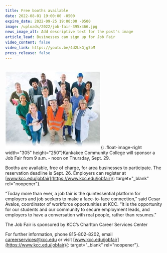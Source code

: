 ```yaml
---
title: Free booths available
date: 2022-08-01 19:00:00 -0500
expire_date: 2022-09-25 19:00:00 -0500
image: /uploads/2022/job-fair-395x466.jpg
news_image_alt: Add descriptive text for the post's image
article_lead: Businesses can sign up for Job Fair
video_content: false
video_link: https://youtu.be/4d2LkGjg5bM
press_release: false
---
```

<br>![](/uploads/2022/job-fair-250x305.jpg){: .float-image-right width="305" height="250"}Kankakee Community College will sponsor a Job Fair from 9 a.m. - noon on Thursday, Sept. 29.&nbsp;

Booths are available, free of charge, for area businesses to participate. The reservation deadline is Sept. 26. Employers can register at [www.kcc.edu/jobfair](https://www.kcc.edu/jobfair){: target="_blank" rel="noopener"}.

“Today more than ever, a job fair is the quintessential platform for employers and job seekers to make a face-to-face connection,” said Cesar Avalos, coordinator of workforce opportunities at KCC. “It is the opportunity for our students and our community to secure employment leads, and employers to have a conversation with real people, rather than resumes."

The Job Fair is sponsored by KCC’s Charlton Career Services Center

For further information, phone 815-802-8202, email [careerservices@kcc.edu](mailto:careerservices@kcc.edu) or visit [www.kcc.edu/jobfair](https://www.kcc.edu/jobfair){: target="_blank" rel="noopener"}.
